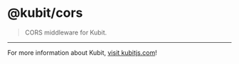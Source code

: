 # @kubit/cors

> CORS middleware for Kubit.

<hr />

For more information about Kubit, [visit kubitjs.com](https://kubitjs.com)!
